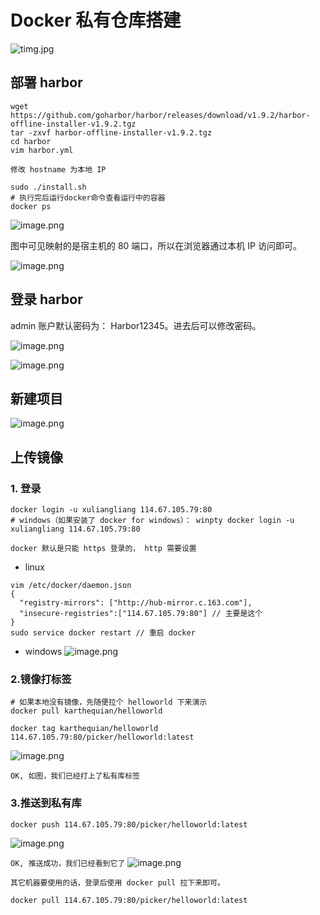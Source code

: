 # Docker 私有仓库搭建
![timg.jpg](https://picker-oss.oss-cn-beijing.aliyuncs.com/20191111/d25cd1d53642f5c43a24c0cce883905e.jpg_target)

## 部署 harbor
```shell
wget https://github.com/goharbor/harbor/releases/download/v1.9.2/harbor-offline-installer-v1.9.2.tgz
tar -zxvf harbor-offline-installer-v1.9.2.tgz
cd harbor
vim harbor.yml
```
```修改 hostname 为本地 IP```
```shell
sudo ./install.sh
# 执行完后运行docker命令查看运行中的容器
docker ps 
```
![image.png](https://picker-oss.oss-cn-beijing.aliyuncs.com/20191111/3a7f35eea98493bcbd8c6b1f9f1e322a.png_target)

图中可见映射的是宿主机的 80  端口，所以在浏览器通过本机 IP 访问即可。

![image.png](https://picker-oss.oss-cn-beijing.aliyuncs.com/20191111/654ac80fbed7b1b8ddee1b7eb61f3de0.png_target)

## 登录 harbor
admin 账户默认密码为： Harbor12345。进去后可以修改密码。

![image.png](https://picker-oss.oss-cn-beijing.aliyuncs.com/20191111/897816d4b36af6ae21c8a46228f6cd2d.png_target)

![image.png](https://picker-oss.oss-cn-beijing.aliyuncs.com/20191111/ebeee88d0cb03149ae7a2fe551b26a26.png_target)

## 新建项目

![image.png](https://picker-oss.oss-cn-beijing.aliyuncs.com/20191111/bbb4e621a54ebe9a6a23a62198217f73.png_target)

## 上传镜像
### 1. 登录
```shell
docker login -u xuliangliang 114.67.105.79:80
# windows（如果安装了 docker for windows）： winpty docker login -u xuliangliang 114.67.105.79:80
```
```docker 默认是只能 https 登录的， http 需要设置```
* linux
```shell
vim /etc/docker/daemon.json
{
  "registry-mirrors": ["http://hub-mirror.c.163.com"],
  "insecure-registries":["114.67.105.79:80"] // 主要是这个
}
sudo service docker restart // 重启 docker 
```
* windows
![image.png](https://picker-oss.oss-cn-beijing.aliyuncs.com/20191111/7d78582c4930819f71e27ef6b2db0974.png_target)

### 2.镜像打标签
```shell
# 如果本地没有镜像，先随便拉个 helloworld 下来演示
docker pull karthequian/helloworld 

docker tag karthequian/helloworld 114.67.105.79:80/picker/helloworld:latest
```
![image.png](https://picker-oss.oss-cn-beijing.aliyuncs.com/20191111/aa5f7137aa0f276f77e154ebd7e01aab.png_target)

```OK, 如图，我们已经打上了私有库标签```

### 3.推送到私有库
```shell
docker push 114.67.105.79:80/picker/helloworld:latest
```
![image.png](https://picker-oss.oss-cn-beijing.aliyuncs.com/20191111/a4533b05edd2023ad0bc1de199696ac1.png_target)

```OK, 推送成功，我们已经看到它了```
![image.png](https://picker-oss.oss-cn-beijing.aliyuncs.com/20191111/4ea46959001c23c2c4953e5351f4380b.png_target)

```其它机器要使用的话，登录后使用 docker pull 拉下来即可。```
```shell
docker pull 114.67.105.79:80/picker/helloworld:latest
```